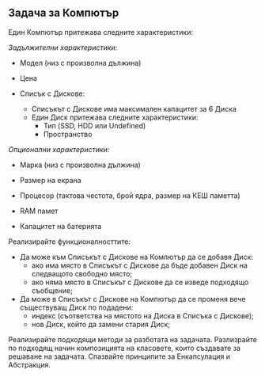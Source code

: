 ## Задача за Компютър 

Един Компютър притежава следните характеристики:

*Задължителни характеристики:*

* Модел (низ с произволна дължина)

* Цена
* Списък с Дискове:
  * Списъкът с Дискове има максимален капацитет за 6 Диска
  * Един Диск притежава следните характеристики:
    * Тип (SSD, HDD или Undefined)
    * Пространство

*Опционални характеристики:*

* Марка (низ с произволна дължина)

* Размер на екрана
* Процесор (тактова честота, брой ядра, размер на КЕШ паметта)

* RAM памет
* Капацитет на батерията

Реализирайте функционалносттите:

* Да може към Списъкът с Дискове на Компютър да се добавя Диск:
  * ако има място в Списъкът с Дискове да бъде добавен Диск на следващото свободно място;
  * ако няма място в Списъкът с Дискове да се изведе подходящо съобщение;
* Да може в Списъкът с Дискове на Компютър да се променя вече съществуващ Диск по подадени:
  * индекс (съответства на мястото на Диска в Списъка с Дискове);
  * нов Диск, който да замени стария Диск;

Реализирайте подходящи методи за разботата на задачата. Разлизрайте по подходящ начин композицията на класовете, които създавате за решаване на задачата. Спазвайте принципите за Енкапсулация и Абстракция.